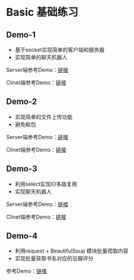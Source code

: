 # Basic 基础练习

## Demo-1

* 基于socket实现简单的客户端和服务器
* 实现简单的聊天机器人

Server端参考Demo：[链接](https://github.com/mgss/python-demo/blob/master/example/socket/demo1/server.py)

Clinet端参考Demo：[链接](https://github.com/mgss/python-demo/blob/master/example/socket/demo1/client.py)

## Demo-2

* 实现简单的文件上传功能
* 避免粘包

Server端参考Demo：[链接](https://github.com/mgss/python-demo/blob/master/example/socket/demo2/server.py)

Clinet端参考Demo：[链接](https://github.com/mgss/python-demo/blob/master/example/socket/demo2/client.py)

## Demo-3

* 利用select实现IO多路复用
* 实现聊天机器人

Server端参考Demo：[链接](https://github.com/mgss/python-demo/blob/master/example/socket/demo3/server.py)

Clinet端参考Demo：[链接](https://github.com/mgss/python-demo/blob/master/example/socket/demo3/client.py)

## Demo-4

* 利用request + BeautifulSoup 模块批量爬取内容
* 实现批量获取书名对应的豆瓣评分

参考Demo：[链接](https://github.com/mgss/python-demo/blob/master/example/socket/demo4/douban_books.py)

